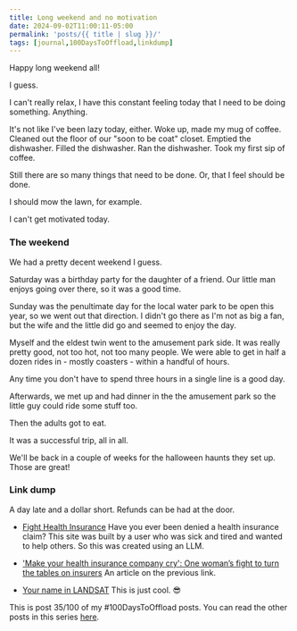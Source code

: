 ```yaml
---
title: Long weekend and no motivation
date: 2024-09-02T11:00:11-05:00
permalink: 'posts/{{ title | slug }}/'
tags: [journal,100DaysToOffload,linkdump]
---
```

Happy long weekend all!

I guess. 

I can't really relax, I have this constant feeling today that I need to be doing something. Anything.

It's not like I've been lazy today, either. Woke up, made my mug of coffee. Cleaned out the floor of our "soon to be coat" closet. Emptied the dishwasher. Filled the dishwasher. Ran the dishwasher. Took my first sip of coffee.

Still there are so many things that need to be done. Or, that I feel should be done.

I should mow the lawn, for example. 

I can't get motivated today.

### The weekend 
We had a pretty decent weekend I guess.

Saturday was a birthday party for the daughter of a friend. Our little man enjoys going over there, so it was a good time.

Sunday was the penultimate day for the local water park to be open this year, so we went out that direction. I didn't go there as I'm not as big a fan, but the wife and the little did go and seemed to enjoy the day.

Myself and the eldest twin went to the amusement park side. It was really pretty good, not too hot, not too many people. We were able to get in half a dozen rides in - mostly coasters - within a handful of hours.

Any time you don't have to spend three hours in a single line is a good day. 

Afterwards, we met up and had dinner in the the amusement park so the little guy could ride some stuff too. 

Then the adults got to eat. 

It was a successful trip, all in all.

We'll be back in a couple of weeks for the halloween haunts they set up. Those are great!

### Link dump
A day late and a dollar short. Refunds can be had at the door.

- [Fight Health Insurance](https://fighthealthinsurance.com)
Have you ever been denied a health insurance claim? This site was built by a user who was sick and tired and wanted to help others. So this was created using an LLM. 

- ['Make your health insurance company cry': One woman’s fight to turn the tables on insurers](https://sfstandard.com/2024/08/23/holden-karau-fight-health-insurance-appeal-claims-denials/)
An article on the previous link.

- [Your name in LANDSAT](https://landsat.gsfc.nasa.gov/apps/YourNameInLandsat-main/index.html)
This is just cool. 😎

This is post 35/100 of my #100DaysToOffload posts. You can read the other posts in this series [here](/tags/100daystooffload).